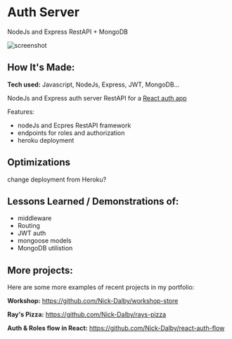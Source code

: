 # Auth Server

NodeJs and Express RestAPI + MongoDB

![screenshot](https://user-images.githubusercontent.com/99472735/196150155-8a740b55-c1a6-4b5e-9eb4-b41d35ea342e.png)

## How It's Made:

**Tech used:** Javascript, NodeJs, Express, JWT, MongoDB...

NodeJs and Express auth server RestAPI for a [React auth app](https://github.com/Nick-Dalby/react-auth-flow)

Features:

- nodeJs and Ecpres RestAPI framework
- endpoints for roles and authorization
- heroku deployment

## Optimizations

change deployment from Heroku? 

## Lessons Learned / Demonstrations of:

- middleware
- Routing
- JWT auth
- mongoose models
- MongoDB utilistion

## More projects:

Here are some more examples of recent projects in my portfolio:

**Workshop:** https://github.com/Nick-Dalby/workshop-store

**Ray's Pizza:** https://github.com/Nick-Dalby/rays-pizza

**Auth & Roles flow in React:** https://github.com/Nick-Dalby/react-auth-flow

